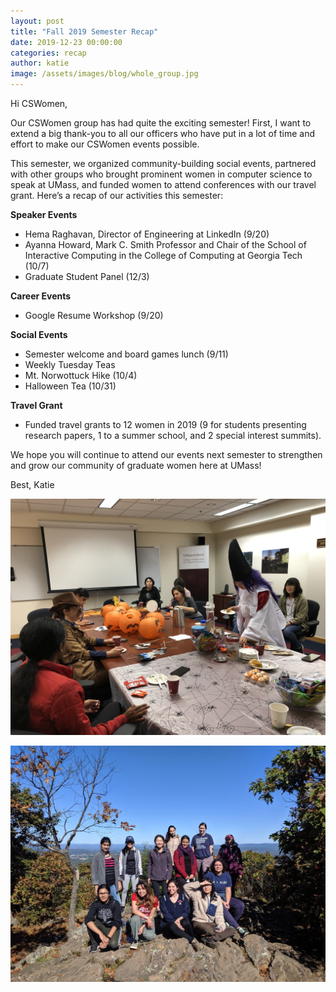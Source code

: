 ```yaml
---
layout: post
title: "Fall 2019 Semester Recap"
date: 2019-12-23 00:00:00
categories: recap
author: katie
image: /assets/images/blog/whole_group.jpg
---
```


Hi CSWomen, 

Our CSWomen group has had quite the exciting semester! First, I want to extend a big thank-you to all our officers who have put in a lot of time and effort to make our CSWomen events possible. 

This semester, we organized community-building social events, partnered with other groups who brought prominent women in computer science to speak at UMass, and funded women to attend conferences with our travel grant. Here’s a recap of our activities this semester: 

**Speaker Events**  

- Hema Raghavan, Director of Engineering at LinkedIn (9/20)  
- Ayanna Howard, Mark C. Smith Professor and Chair of the School of Interactive Computing in the College of Computing at Georgia Tech (10/7)  
- Graduate Student Panel (12/3)  

**Career Events**  

- Google Resume Workshop (9/20)  

**Social Events**
  
- Semester welcome and board games lunch (9/11)  
- Weekly Tuesday Teas  
- Mt. Norwottuck Hike (10/4)  
- Halloween Tea (10/31)  

**Travel Grant**  

- Funded travel grants to 12 women in 2019 (9 for students presenting research papers, 1 to a summer school, and 2 special interest summits).  

We hope you will continue to attend our events next semester to strengthen and grow our community of graduate women here at UMass! 

Best, 
Katie

![CSWomen Halloween tea.](/assets/images/blog/halloween_tea.JPG)

![CSWomen hike to Mt. Norwotuck.](/assets/images/blog/cswomen_hike.jpg)
